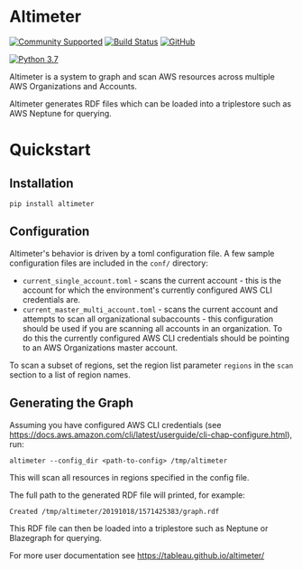 # Altimeter

[![Community Supported](https://img.shields.io/badge/Support%20Level-Community%20Supported-457387.svg)](https://www.tableau.com/support-levels-it-and-developer-tools)
[![Build Status](https://api.travis-ci.com/tableau/altimeter.svg?branch=master)](https://travis-ci.com/tableau/altimeter)
[![GitHub](https://img.shields.io/badge/license-MIT-brightgreen.svg)](https://raw.githubusercontent.com/Tableau/altimeter/master/LICENSE)

[![Python 3.7](https://img.shields.io/badge/python-3.7-blue.svg)](https://www.python.org/downloads/release/python-370/)

Altimeter is a system to graph and scan AWS resources across multiple
AWS Organizations and Accounts.

Altimeter generates RDF files which can be loaded into a triplestore
such as AWS Neptune for querying.

# Quickstart

## Installation

    pip install altimeter

## Configuration

Altimeter's behavior is driven by a toml configuration file.  A few sample
configuration files are included in the `conf/` directory:

* `current_single_account.toml` - scans the current account - this is the account
  for which the environment's currently configured AWS CLI credentials are.
* `current_master_multi_account.toml` - scans the current account and attempts to
  scan all organizational subaccounts - this configuration should be used if you
  are scanning  all accounts in an organization.  To do this the currently
  configured AWS CLI credentials should be pointing to an AWS Organizations
  master account.

To scan a subset of regions, set the region list parameter `regions` in the `scan`
section to a list of region names.

## Generating the Graph

Assuming you have configured AWS CLI credentials
(see <https://docs.aws.amazon.com/cli/latest/userguide/cli-chap-configure.html>),
run:

    altimeter --config_dir <path-to-config> /tmp/altimeter

This will scan all resources in regions specified in the config file.

The full path to the generated RDF file will printed, for example:

    Created /tmp/altimeter/20191018/1571425383/graph.rdf

This RDF file can then be loaded into a triplestore such as Neptune or
Blazegraph for querying.

For more user documentation see <https://tableau.github.io/altimeter/>
